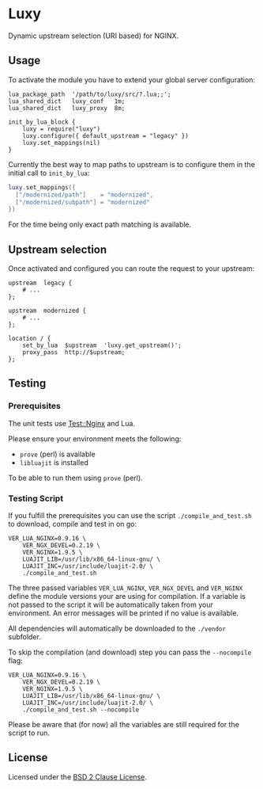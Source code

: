 # Luxy

Dynamic upstream selection (URI based) for NGINX.


## Usage

To activate the module you have to extend your global server configuration:

```nginx
lua_package_path  '/path/to/luxy/src/?.lua;;';
lua_shared_dict   luxy_conf   1m;
lua_shared_dict   luxy_proxy  8m;

init_by_lua_block {
    luxy = require("luxy")
    luxy.configure({ default_upstream = "legacy" })
    luxy.set_mappings(nil)
}
```

Currently the best way to map paths to upstream is to configure them in the
initial call to `init_by_lua`:

```lua
luxy.set_mappings({
  ["/modernized/path"]    = "modernized",
  ["/modernized/subpath"] = "modernized"
})
```

For the time being only exact path matching is available.


## Upstream selection

Once activated and configured you can route the request to your upstream:

```nginx
upstream  legacy {
    # ...
};

upstream  modernized {
    # ...
};

location / {
    set_by_lua  $upstream  'luxy.get_upstream()';
    proxy_pass  http://$upstream;
};
```


## Testing

### Prerequisites

The unit tests use [Test::Nginx](http://github.com/agentzh/test-nginx) and Lua.

Please ensure your environment meets the following:

- `prove` (perl) is available
- `libluajit` is installed

To be able to run them using `prove` (perl).

### Testing Script

If you fulfill the prerequisites you can use the script `./compile_and_test.sh`
to download, compile and test in on go:

```shell
VER_LUA_NGINX=0.9.16 \
    VER_NGX_DEVEL=0.2.19 \
    VER_NGINX=1.9.5 \
    LUAJIT_LIB=/usr/lib/x86_64-linux-gnu/ \
    LUAJIT_INC=/usr/include/luajit-2.0/ \
    ./compile_and_test.sh
```

The three passed variables `VER_LUA_NGINX`, `VER_NGX_DEVEL` and
`VER_NGINX` define the module versions your are using for compilation. If a
variable is not passed to the script it will be automatically taken from your
environment. An error messages will be printed if no value is available.

All dependencies will automatically be downloaded to the `./vendor` subfolder.

To skip the compilation (and download) step you can pass the `--nocompile` flag:

```shell
VER_LUA_NGINX=0.9.16 \
    VER_NGX_DEVEL=0.2.19 \
    VER_NGINX=1.9.5 \
    LUAJIT_LIB=/usr/lib/x86_64-linux-gnu/ \
    LUAJIT_INC=/usr/include/luajit-2.0/ \
    ./compile_and_test.sh --nocompile
```

Please be aware that (for now) all the variables are still required for the
script to run.


## License

Licensed under the
[BSD 2 Clause License](https://opensource.org/licenses/BSD-2-Clause).
